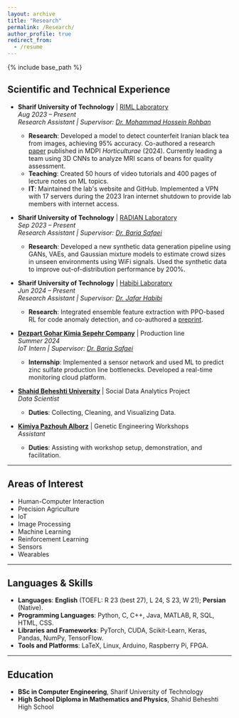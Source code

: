 ```yaml
---
layout: archive
title: "Research"
permalink: /Research/
author_profile: true
redirect_from:
  - /resume
---
```


{% include base_path %}

## Scientific and Technical Experience

- **Sharif University of Technology** | [RIML Laboratory](https://rohban-lab.github.io/)  
  *Aug 2023 – Present*  
  *Research Assistant \| Supervisor: [Dr. Mohammad Hossein Rohban](https://sharif.ir/~rohban/)*  
  - **Research**: Developed a model to detect counterfeit Iranian black tea from images, achieving 95% accuracy. Co-authored a research [paper](https://scholar.google.com/citations?user=GuZoTw4AAAAJ&hl=en) published in MDPI *Horticulturae* (2024). Currently leading a team using 3D CNNs to analyze MRI scans of beans for quality assessment.  
  - **Teaching**: Created 50 hours of video tutorials and 400 pages of lecture notes on ML topics.  
  - **IT**: Maintained the lab's website and GitHub. Implemented a VPN with 17 servers during the 2023 Iran internet shutdown to provide lab members with internet access.

- **Sharif University of Technology** | [RADIAN Laboratory](https://sina.sharif.edu/~bardiasafaei/RADIAN-Lab.html)  
  *Sep 2023 – Present*  
  *Research Assistant \| Supervisor: [Dr. Baria Safaei](https://sharif.ir/~bardiasafaei/Home.html)*  
  - **Research**: Developed a new synthetic data generation pipeline using GANs, VAEs, and Gaussian mixture models to estimate crowd sizes in unseen environments using WiFi signals. Used the synthetic data to improve out-of-distribution performance by 200%.

- **Sharif University of Technology** | [Habibi Laboratory](https://sharif.ir/~jhabibi/)  
  *Jun 2024 – Present*  
  *Research Assistant \| Supervisor: [Dr. Jafar Habibi](https://sharif.ir/~jhabibi/)*  
  - **Research**: Integrated ensemble feature extraction with PPO-based RL for code anomaly detection, and co-authored a [preprint](https://arxiv.org/abs/2412.07927v1).

- **[Dezpart Gohar Kimia Sepehr Company](https://dezpartco.com/)** | Production line  
  *Summer 2024*  
  *IoT Intern \| Supervisor: [Dr. Baria Safaei](https://sharif.ir/~bardiasafaei/Home.html)*  
  - **Internship**: Implemented a sensor network and used ML to predict zinc sulfate production line bottlenecks. Developed a real-time monitoring cloud platform.

- **[Shahid Beheshti University](https://en.sbu.ac.ir/)** | Social Data Analytics Project  
  *Data Scientist*  
  - **Duties**: Collecting, Cleaning, and Visualizing Data.

- **[Kimiya Pazhouh Alborz](https://kpalab.com/)** | Genetic Engineering Workshops  
  *Assistant*  
  - **Duties**: Assisting with workshop setup, demonstration, and facilitation.

---

## Areas of Interest
- Human-Computer Interaction
- Precision Agriculture
- IoT
- Image Processing
- Machine Learning
- Reinforcement Learning
- Sensors
- Wearables
---

## Languages & Skills
- **Languages**: **English** (TOEFL: R 23 (best 27), L 24, S 23, W 21); **Persian** (Native).
- **Programming Languages**: Python, C, C++, Java, MATLAB, R, SQL, HTML, CSS.
- **Libraries and Frameworks**: PyTorch, CUDA, Scikit-Learn, Keras, Pandas, NumPy, TensorFlow.
- **Tools and Platforms**: LaTeX, Linux, Arduino, Raspberry Pi, FPGA.

---

## Education
- **BSc in Computer Engineering**, Sharif University of Technology  
- **High School Diploma in Mathematics and Physics**, Shahid Beheshti High School


